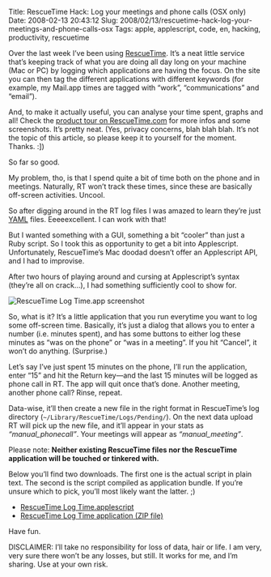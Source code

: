 Title: RescueTime Hack: Log your meetings and phone calls (OSX only)
Date: 2008-02-13 20:43:12
Slug: 2008/02/13/rescuetime-hack-log-your-meetings-and-phone-calls-osx
Tags: apple, applescript, code, en, hacking, productivity, rescuetime


Over the last week I’ve been using [RescueTime][1]. It’s a neat little service
that’s keeping track of what you are doing all day long on your machine (Mac
or PC) by logging which applications are having the focus. On the site you can
then tag the different applications with different keywords (for example, my
Mail.app times are tagged with “work”, “communications” and “email”).

And, to make it actually useful, you can analyse your time spent, graphs and
all! Check the [product tour on RescueTime.com][2] for more infos and some
screenshots. It’s pretty neat. (Yes, privacy concerns, blah blah blah. It’s
not the topic of this article, so please keep it to yourself for the moment.
Thanks. :])

So far so good.

My problem, tho, is that I spend quite a bit of time both on the phone and in
meetings. Naturally, RT won’t track these times, since these are basically
off-screen activities. Uncool.

So after digging around in the RT log files I was amazed to learn they’re just
[YAML][3] files. Eeeeexcellent. I can work with that!

But I wanted something with a GUI, something a bit “cooler” than just a Ruby
script. So I took this as opportunity to get a bit into Applescript.
Unfortunately, RescueTime’s Mac doodad doesn’t offer an Applescript API, and I
had to improvise.

After two hours of playing around and cursing at Applescript’s syntax (they’re
all on crack…), I had something sufficiently cool to show for.

![RescueTime Log Time.app screenshot][4]

So, what is it? It’s a little application that you run everytime you want to
log some off-screen time. Basically, it’s just a dialog that allows you to
enter a number (i.e. minutes spent), and has some buttons to either log these
minutes as “was on the phone” or “was in a meeting”. If you hit “Cancel”, it
won’t do anything. (Surprise.)

Let’s say I’ve just spent 15 minutes on the phone, I’ll run the application,
enter “15” and hit the Return key—and the last 15 minutes will be logged as
phone call in RT. The app will quit once that’s done. Another meeting, another
phone call? Rinse, repeat.

Data-wise, it’ll then create a new file in the right format in RescueTime’s
log directory (`~/Library/RescueTime/Logs/Pending/`). On the next data upload
RT will pick up the new file, and it’ll appear in your stats as
_“manual_phonecall”_. Your meetings will appear as _“manual_meeting”_.

Please note: **Neither existing RescueTime files nor the RescueTime
application will be touched or tinkered with.**

Below you’ll find two downloads. The first one is the actual script in plain
text. The second is the script compiled as application bundle. If you’re
unsure which to pick, you’ll most likely want the latter. ;)

  * [RescueTime Log Time.applescript][5]
  * [RescueTime Log Time application (ZIP file)][6]

Have fun.

DISCLAIMER: I’ll take no responsibility for loss of data, hair or life. I am
very, very sure there won’t be any losses, but still. It works for me, and I’m
sharing. Use at your own risk.

   [1]: http://rescuetime.com/
   [2]: http://www.rescuetime.com/product_tour
   [3]: http://yaml.org/
   [4]: http://dl.dropbox.com/u/7298/blog/wp-content/2008/02/picture-1.png
   [5]: http://dl.dropbox.com/u/7298/blog/wp-content/2008/02/rescuetime-log-time.applescript (RescueTime Log Time.applescript)
   [6]: http://dl.dropbox.com/u/7298/blog/wp-content/2008/02/rescuetime-log-time.zip (RescueTime Log Time.app)
